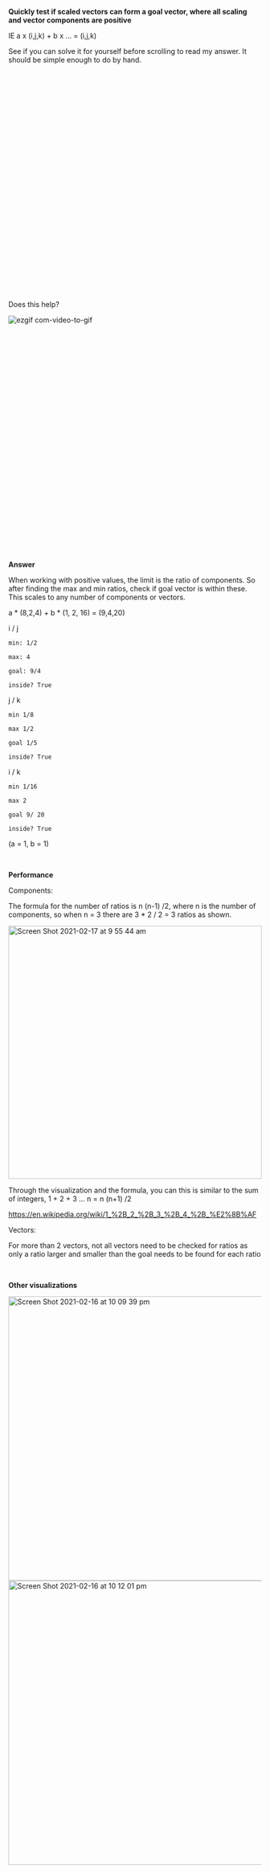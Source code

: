 
**Quickly test if scaled vectors can form a goal vector, where all scaling and vector components are positive**

IE a x (i,j,k) + b x ... = (i,j,k)

See if you can solve it for yourself before scrolling to read my answer. It should be simple enough to do by hand.

<br /><br /><br /><br /><br /><br /><br /><br /><br /><br /><br /><br /><br />
<br /><br /><br /><br /><br /><br /><br /><br /><br /><br /><br /><br /><br />

Does this help?

![ezgif com-video-to-gif](https://user-images.githubusercontent.com/69740744/108145884-1699a100-70c4-11eb-83d2-9d8327e8f784.gif)

<br /><br /><br /><br /><br /><br /><br /><br /><br /><br /><br /><br /><br />
<br /><br /><br /><br /><br /><br /><br /><br /><br /><br /><br /><br /><br />

**Answer**
  
When working with positive values, the limit is the ratio of components. 
So after finding the max and min ratios, check if goal vector is within these.
This scales to any number of components or vectors.

a * (8,2,4) + b * (1, 2, 16) = (9,4,20)

i / j

    min: 1/2

    max: 4

    goal: 9/4

    inside? True

j / k

    min 1/8
    
    max 1/2
    
    goal 1/5
    
    inside? True

i / k

    min 1/16
    
    max 2
    
    goal 9/ 20
    
    inside? True

(a = 1, b = 1)

<br />

**Performance**

Components:

The formula for the number of ratios is n (n-1) /2, where n is the number of components, so when n = 3 there are 3 * 2 / 2 = 3 ratios as shown. 

<img width="504" alt="Screen Shot 2021-02-17 at 9 55 44 am" src="https://user-images.githubusercontent.com/69740744/108132058-2ad0a480-70aa-11eb-972d-862fe497b966.png">

  Through the visualization and the formula, you can this is similar to the sum of integers, 1 + 2 + 3 ... n = n (n+1) /2

https://en.wikipedia.org/wiki/1_%2B_2_%2B_3_%2B_4_%2B_%E2%8B%AF

Vectors:

For more than 2 vectors, not all vectors need to be checked for ratios as only a ratio larger and smaller than the goal needs to be found for each ratio

<br />

**Other visualizations**

<img width="566" alt="Screen Shot 2021-02-16 at 10 09 39 pm" src="https://user-images.githubusercontent.com/69740744/108055728-45723180-7048-11eb-929f-ff3e629d42a7.png">

<img width="566" alt="Screen Shot 2021-02-16 at 10 12 01 pm" src="https://user-images.githubusercontent.com/69740744/108055736-47d48b80-7048-11eb-8e3d-1a5a64f9cfde.png">
